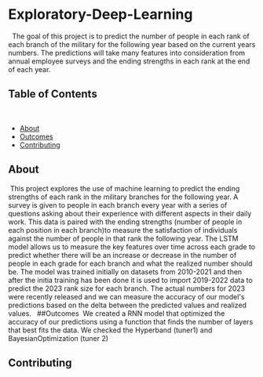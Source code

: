 # Exploratory-Deep-Learning
​
​
The goal of this project is to predict the number of people in each rank of each branch of the military for the following year based on the current years numbers. The predictions will take many features into consideration from annual employee surveys and the ending strengths in each rank at the end of each year.
​
​
## Table of Contents
​
- [About](#about)
- [Outcomes](#outcomes)
- [Contributing](#contributing)
​
## About
​
This project explores the use of machine learning to predict the ending strengths of each rank in the military branches for the following year. A survey is given to people in each branch every year with a series of questions asking about their experience with different aspects in their daily work. This data is paired with the ending strengths (number of people in each position in each branch)to measure the satisfaction of individuals against the number of people in that rank the following year.
The LSTM model allows us to measure the key features over time across each grade to predict whether there will be an increase or decrease in the number of people in each grade for each branch and what the realized number should be. The model was trained initially on datasets from 2010-2021 and then after the initia training has been done it is used to import 2019-2022 data to predict the 2023 rank size for each branch. The actual numbers for 2023 were recently released and we can measure the accuracy of our model's predictions based on the delta between the predicted values and realized values. 
​
​
##Outcomes
​
We created a RNN model that optimized the accuracy of our predictions using a function that finds the number of layers that best fits the data. We checked the Hyperband (tuner1) and BayesianOptimization (tuner 2)
​
​
## Contributing
